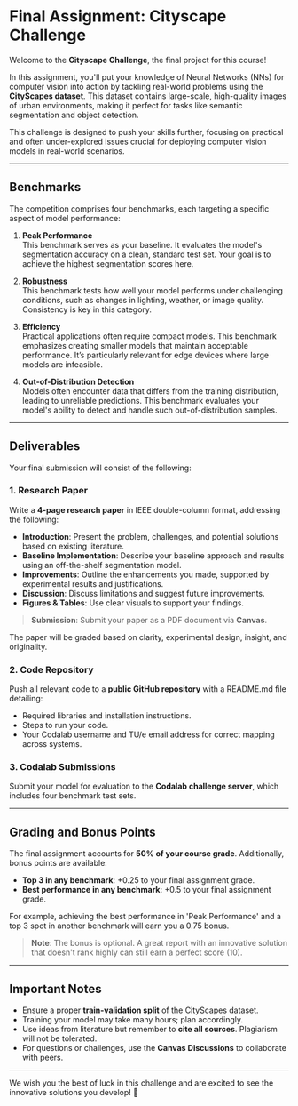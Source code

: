 # Final Assignment: Cityscape Challenge  

Welcome to the **Cityscape Challenge**, the final project for this course!  

In this assignment, you'll put your knowledge of Neural Networks (NNs) for computer vision into action by tackling real-world problems using the **CityScapes dataset**. This dataset contains large-scale, high-quality images of urban environments, making it perfect for tasks like semantic segmentation and object detection.  

This challenge is designed to push your skills further, focusing on practical and often under-explored issues crucial for deploying computer vision models in real-world scenarios.  

---

## Benchmarks  

The competition comprises four benchmarks, each targeting a specific aspect of model performance:  

1. **Peak Performance**  
   This benchmark serves as your baseline. It evaluates the model's segmentation accuracy on a clean, standard test set. Your goal is to achieve the highest segmentation scores here.  

2. **Robustness**  
   This benchmark tests how well your model performs under challenging conditions, such as changes in lighting, weather, or image quality. Consistency is key in this category.  

3. **Efficiency**  
   Practical applications often require compact models. This benchmark emphasizes creating smaller models that maintain acceptable performance. It’s particularly relevant for edge devices where large models are infeasible.  

4. **Out-of-Distribution Detection**  
   Models often encounter data that differs from the training distribution, leading to unreliable predictions. This benchmark evaluates your model's ability to detect and handle such out-of-distribution samples.  

---

## Deliverables  

Your final submission will consist of the following:  

### 1. Research Paper  
Write a **4-page research paper** in IEEE double-column format, addressing the following:  

- **Introduction**: Present the problem, challenges, and potential solutions based on existing literature.  
- **Baseline Implementation**: Describe your baseline approach and results using an off-the-shelf segmentation model.  
- **Improvements**: Outline the enhancements you made, supported by experimental results and justifications.  
- **Discussion**: Discuss limitations and suggest future improvements.  
- **Figures & Tables**: Use clear visuals to support your findings.

> **Submission**: Submit your paper as a PDF document via **Canvas**.

The paper will be graded based on clarity, experimental design, insight, and originality.  

### 2. Code Repository  
Push all relevant code to a **public GitHub repository** with a README.md file detailing:  
- Required libraries and installation instructions.  
- Steps to run your code.  
- Your Codalab username and TU/e email address for correct mapping across systems.  

### 3. Codalab Submissions  
Submit your model for evaluation to the **Codalab challenge server**, which includes four benchmark test sets.  

---

## Grading and Bonus Points  

The final assignment accounts for **50% of your course grade**. Additionally, bonus points are available:  

- **Top 3 in any benchmark**: +0.25 to your final assignment grade.  
- **Best performance in any benchmark**: +0.5 to your final assignment grade.  

For example, achieving the best performance in 'Peak Performance' and a top 3 spot in another benchmark will earn you a 0.75 bonus.  

> **Note**: The bonus is optional. A great report with an innovative solution that doesn't rank highly can still earn a perfect score (10).  

---

## Important Notes  

- Ensure a proper **train-validation split** of the CityScapes dataset.  
- Training your model may take many hours; plan accordingly.  
- Use ideas from literature but remember to **cite all sources**. Plagiarism will not be tolerated.  
- For questions or challenges, use the **Canvas Discussions** to collaborate with peers.  

---

We wish you the best of luck in this challenge and are excited to see the innovative solutions you develop! 🚀  
